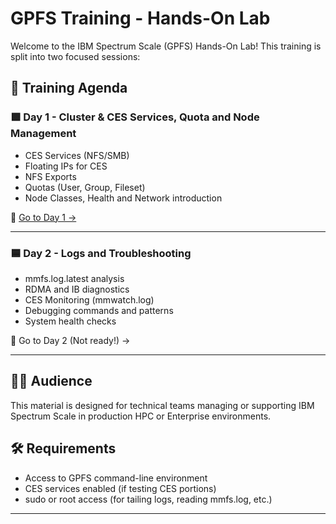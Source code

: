 # GPFS Training - Hands-On Lab

Welcome to the IBM Spectrum Scale (GPFS) Hands-On Lab! This training is split into two focused sessions:

## 📅 Training Agenda

### 🟩 Day 1 - Cluster & CES Services, Quota and Node Management
- CES Services (NFS/SMB)
- Floating IPs for CES
- NFS Exports
- Quotas (User, Group, Fileset)
- Node Classes, Health and Network introduction

📂 [Go to Day 1 →](Day1/README.md)

---

### 🟦 Day 2 - Logs and Troubleshooting
- mmfs.log.latest analysis
- RDMA and IB diagnostics
- CES Monitoring (mmwatch.log)
- Debugging commands and patterns
- System health checks

📂 Go to Day 2 (Not ready!) →

---

## 🧑‍🏫 Audience
This material is designed for technical teams managing or supporting IBM Spectrum Scale in production HPC or Enterprise environments.

## 🛠 Requirements
- Access to GPFS command-line environment
- CES services enabled (if testing CES portions)
- sudo or root access (for tailing logs, reading mmfs.log, etc.)

---
